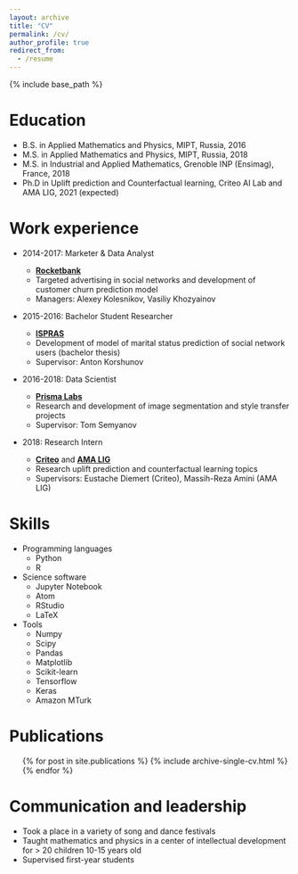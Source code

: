 ```yaml
---
layout: archive
title: "CV"
permalink: /cv/
author_profile: true
redirect_from:
  - /resume
---
```


{% include base_path %}

Education
======
* B.S. in Applied Mathematics and Physics, MIPT, Russia, 2016
* M.S. in Applied Mathematics and Physics, MIPT, Russia, 2018
* M.S. in Industrial and Applied Mathematics, Grenoble INP (Ensimag), France, 2018
* Ph.D in Uplift prediction and Counterfactual learning, Criteo AI Lab and AMA LIG, 2021 (expected)

Work experience
======
* 2014-2017: Marketer & Data Analyst
  * **[Rocketbank](http://rocketbank.ru)**
  * Targeted advertising in social networks and development of customer churn prediction model
  * Managers: Alexey Kolesnikov, Vasiliy Khozyainov 

* 2015-2016: Bachelor Student Researcher
  * **[ISPRAS](http://ispras.ru)**
  * Development of model of marital status prediction of social network users (bachelor thesis)
  * Supervisor: Anton Korshunov
  
* 2016-2018: Data Scientist
  * **[Prisma Labs](https://prisma-ai.com)**
  * Research and development of image segmentation and style transfer projects
  * Supervisor: Tom Semyanov
  
* 2018: Research Intern
  * **[Criteo](http://criteo.com)** and **[AMA LIG](http://ama.liglab.fr)**
  * Research uplift prediction and counterfactual learning topics
  * Supervisors: Eustache Diemert (Criteo), Massih-Reza Amini (AMA LIG)
  
Skills
======
* Programming
languages
  * Python
  * R
* Science software
  * Jupyter Notebook
  * Atom
  * RStudio
  * LaTeX
* Tools
  * Numpy
  * Scipy
  * Pandas
  * Matplotlib
  * Scikit-learn
  * Tensorflow
  * Keras
  * Amazon MTurk

Publications
======
  <ul>{% for post in site.publications %}
    {% include archive-single-cv.html %}
  {% endfor %}</ul>
  
Communication and leadership
======
* Took a place in a variety of song and dance festivals
* Taught mathematics and physics in a center of intellectual development for > 20 children 10-15
years old
* Supervised first-year students
